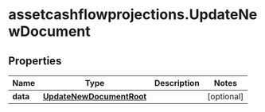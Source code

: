 # assetcashflowprojections.UpdateNewDocument

## Properties

Name | Type | Description | Notes
------------ | ------------- | ------------- | -------------
**data** | [**UpdateNewDocumentRoot**](UpdateNewDocumentRoot.md) |  | [optional] 


